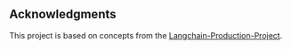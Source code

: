 ## Acknowledgments

This project is based on concepts from the [Langchain-Production-Project]([https://github.com/Coding-Crashkurse/Langchain-Production-Project.git]).

